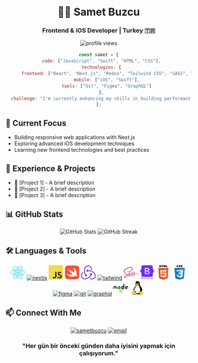 <h1 align="center">👨‍💻 Samet Buzcu</h1>
<h3 align="center">Frontend & iOS Developer | Turkey 🇹🇷</h3>

<p align="center">
  <img src="https://komarev.com/ghpvc/?username=sametbuzcu&label=Profile%20views&color=0e75b6&style=flat" alt="profile views" />
</p>

<div align="center">
  
  ```javascript
  const samet = {
    code: ["JavaScript", "Swift", "HTML", "CSS"],
    technologies: {
        frontend: ["React", "Next.js", "Redux", "Tailwind CSS", "SASS", "Bootstrap"],
        mobile: ["iOS", "Swift"],
        tools: ["Git", "Figma", "GraphQL"]
    },
    challenge: "I'm currently enhancing my skills in building performant and user-friendly applications"
  };
  ```
  
</div>

## 🔭 Current Focus
- Building responsive web applications with Next.js
- Exploring advanced iOS development techniques
- Learning new frontend technologies and best practices

## 💼 Experience & Projects
<!-- You can add your most significant projects here -->
- 🌟 [Project 1] - A brief description
- 🌟 [Project 2] - A brief description
- 🌟 [Project 3] - A brief description

## 📊 GitHub Stats
<div align="center">
  <img src="https://github-readme-stats.vercel.app/api?username=sametbuzcu&show_icons=true&theme=radical" alt="GitHub Stats" />
  <img src="https://github-readme-streak-stats.herokuapp.com/?user=sametbuzcu&theme=radical" alt="GitHub Streak" />
</div>

## 🛠️ Languages & Tools
<p align="center">
  <a href="https://reactjs.org/"><img src="https://raw.githubusercontent.com/devicons/devicon/master/icons/react/react-original.svg" alt="react" width="40" height="40"/></a>
  <a href="https://nextjs.org/"><img src="https://cdn.worldvectorlogo.com/logos/nextjs-2.svg" alt="nextjs" width="40" height="40"/></a>
  <a href="https://developer.mozilla.org/en-US/docs/Web/JavaScript"><img src="https://raw.githubusercontent.com/devicons/devicon/master/icons/javascript/javascript-original.svg" alt="javascript" width="40" height="40"/></a>
  <a href="https://developer.apple.com/swift/"><img src="https://raw.githubusercontent.com/devicons/devicon/master/icons/swift/swift-original.svg" alt="swift" width="40" height="40"/></a>
  <a href="https://redux.js.org"><img src="https://raw.githubusercontent.com/devicons/devicon/master/icons/redux/redux-original.svg" alt="redux" width="40" height="40"/></a>
  <a href="https://tailwindcss.com/"><img src="https://www.vectorlogo.zone/logos/tailwindcss/tailwindcss-icon.svg" alt="tailwind" width="40" height="40"/></a>
  <a href="https://sass-lang.com"><img src="https://raw.githubusercontent.com/devicons/devicon/master/icons/sass/sass-original.svg" alt="sass" width="40" height="40"/></a>
  <a href="https://getbootstrap.com"><img src="https://raw.githubusercontent.com/devicons/devicon/master/icons/bootstrap/bootstrap-plain-wordmark.svg" alt="bootstrap" width="40" height="40"/></a>
  <a href="https://www.w3.org/html/"><img src="https://raw.githubusercontent.com/devicons/devicon/master/icons/html5/html5-original-wordmark.svg" alt="html5" width="40" height="40"/></a>
  <a href="https://www.w3schools.com/css/"><img src="https://raw.githubusercontent.com/devicons/devicon/master/icons/css3/css3-original-wordmark.svg" alt="css3" width="40" height="40"/></a>
  <a href="https://www.figma.com/"><img src="https://www.vectorlogo.zone/logos/figma/figma-icon.svg" alt="figma" width="40" height="40"/></a>
  <a href="https://git-scm.com/"><img src="https://www.vectorlogo.zone/logos/git-scm/git-scm-icon.svg" alt="git" width="40" height="40"/></a>
  <a href="https://graphql.org"><img src="https://www.vectorlogo.zone/logos/graphql/graphql-icon.svg" alt="graphql" width="40" height="40"/></a>
  <a href="https://nodejs.org"><img src="https://raw.githubusercontent.com/devicons/devicon/master/icons/nodejs/nodejs-original-wordmark.svg" alt="nodejs" width="40" height="40"/></a>
  <a href="https://www.linux.org/"><img src="https://raw.githubusercontent.com/devicons/devicon/master/icons/linux/linux-original.svg" alt="linux" width="40" height="40"/></a>
</p>

## 📫 Connect With Me
<p align="center">
  <a href="https://www.linkedin.com/in/sametbuzcu/" target="blank"><img align="center" src="https://raw.githubusercontent.com/rahuldkjain/github-profile-readme-generator/master/src/images/icons/Social/linked-in-alt.svg" alt="sametbuzcu" height="30" width="40" /></a>
  <a href="mailto:sametbuzcu@outlook.com"><img align="center" src="https://www.vectorlogo.zone/logos/gmail/gmail-icon.svg" alt="email" height="30" width="40" /></a>
</p>

<div align="center">
  
  ### "Her gün bir önceki günden daha iyisini yapmak için çalışıyorum."

</div>
